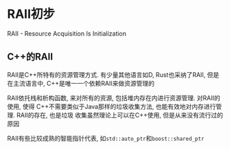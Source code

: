 # RAII初步

RAII - Resource Acquisition Is Initialization

## C++的RAII
RAII是C++所特有的资源管理方式. 有少量其他语言如D, Rust也采纳了RAII, 但是在主流语言中, 
C++是唯一一个依赖RAII来做资源管理的

RAII依托栈和析构函数, 来对所有的资源, 包括堆内存在内进行资源管理. 对RAII的使用, 使得
C++不需要类似于Java那样的垃圾收集方法, 也能有效地对内存进行管理. RAII的存在, 也是垃圾
收集虽然理论上可以在C++使用, 但是从来没有流行过的原因

RAII有些比较成熟的智能指针代表, 如`std::auto_ptr`和`boost::shared_ptr`
